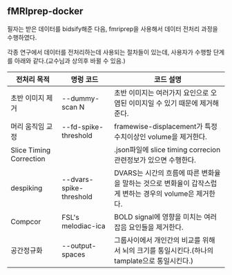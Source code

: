 ## fMRIprep-docker

필자는 받은 데이터를 bidsify해준 다음, fmriprep을 사용해서 데이터 전처리 과정을 수행하였다.

각종 연구에서 데이터를 전처리하는데 사용되는 절차들이 있는데, 사용자가 수행할 단계를 아래와 같다.(교수님과 상의후 바뀔 수 있음.)

|전처리 목적| 명렁 코드 |코드 설명|   
|---|---|---|
| 초반 이미지 제거  | --dummy-scan N | 초반 이미지는 여러가지 요인으로 오염된 이미지일 수 있기 때문에 제거해준다.|
| 머리 움직임 교정 | --fd-spike-threshold | framewise-displacement가 특정 수치이상인 volume을 제거한다. |  
| Slice Timing Correction |       | .json파일에 slice timing correcion 관련정보가 있으면 수행한다. |
|   despiking   |  --dvars-spike-threshold    |  DVARS는 시간의 흐름에 따른 변화율을 말하는 것으로 변화율이 갑작스럽게 변하는 경우의 volume은 제거한다.     |
|  Compcor    | FSL's melodiac-ica    |  BOLD signal에 영향을 미치는 여러 잡음 요인들을 제거한다.     |
|  공간정규화    | --output-spaces    |  그룹사이에서 개인간의 비교를 위해서 뇌의 크기를 통일시킨다.(하나의 tamplate으로 통일시킨다.)     |

